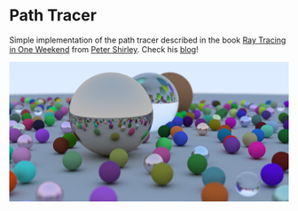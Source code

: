 # Path Tracer

Simple implementation of the path tracer described in the book [Ray Tracing in One Weekend](https://www.amazon.com/Ray-Tracing-Weekend-Minibooks-Book-ebook/dp/B01B5AODD8) from [Peter Shirley](https://github.com/petershirley). Check his [blog](http://in1weekend.blogspot.com.es/2016/01/ray-tracing-in-one-weekend.html)!

![Render](render.png "Render")
